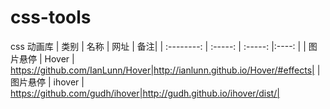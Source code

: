 # css-tools
css 动画库
| 类别        | 名称   |  网址  | 备注|
| :--------:   | :-----:  |  :-----: |:----:  |
| 图片悬停    | Hover | https://github.com/IanLunn/Hover|http://ianlunn.github.io/Hover/#effects|
| 图片悬停    | ihover | https://github.com/gudh/ihover|http://gudh.github.io/ihover/dist/|
